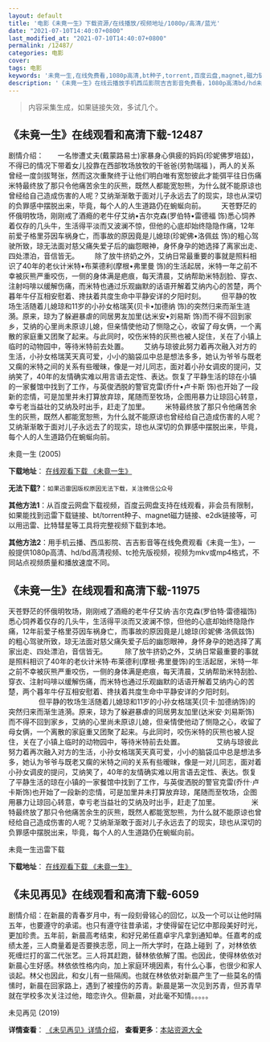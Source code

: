```yaml
---
layout: default
title: '电影《未竟一生》下载资源/在线播放/视频地址/1080p/高清/蓝光'
date: "2021-07-10T14:40:07+0800"
last_modified_at: "2021-07-10T14:40:07+0800"
permalink: /12487/
categories: 电影
cover:
tags: 电影
keywords: '未竟一生,在线免费看,1080p高清,bt种子,torrent,百度云盘,magnet,磁力链,迅雷下载资源'
description: '《未竟一生》在线云播放手机西瓜影院吉吉影音免费看，1080p高清bd/hd未删减完整版和tc抢先枪版，mkv/mp4格式，附带bt/torrent种子、magnet/磁力链、百度云盘、网盘资源迅雷下载链接'
---
```


>内容采集生成，如果链接失效，多试几个。


## 《未竟一生》在线观看和高清下载-12487

剧情介绍：　　一名惨遭丈夫(戴蒙路易士)家暴身心俱疲的妈妈(珍妮佛罗培兹)，不得已的情况下带着女儿投靠在西部牧场放牧的干爸爸(劳勃瑞福 )，两人的关系曾经一度剑拔弩张，然而这次重聚终于让他们明白唯有宽恕彼此才能弭平往日伤痛米特最终放了那只令他痛苦余生的灰熊，既然人都能宽恕熊，为什么就不能原谅也曾经给自己造成伤害的人呢？艾纳渐渐敢于面对儿子永远去了的现实，琼也从深切的负罪感中摆脱出来，毕竟，每个人的人生道路仍在蜿蜒向前。 　　天苍野茫的怀俄明牧场，刚刚戒了酒瘾的老牛仔艾纳•吉尔克森(罗伯特•雷德福 饰)悉心饲养着仅存的几头牛，生活得平淡而又波澜不惊，但他的心底却始终隐隐作痛，12年前爱子格里芬因车祸身亡，而事故的原因竟是儿媳琼(珍妮佛•洛佩兹 饰)的粗心驾驶所致，琼无法面对慈父痛失爱子后的幽怨眼神，身怀身孕的她选择了离家出走、四处漂泊，音信皆无。 　　除了放牛挤奶之外，艾纳日常最重要的事就是照料相识了40年的老伙计米特•布莱德利(摩根•弗里曼 饰)的生活起居，米特一年之前不幸被灰熊严重咬伤，一侧的身体满是疤痕，每天清晨，艾纳帮助米特刮脸、穿衣、注射吗啡以缓解伤痛，而米特也通过乐观幽默的话语开解着艾纳内心的苦楚，两个暮年牛仔互相安慰着、搀扶着共度生命中平静安详的夕阳时刻。 　　但平静的牧场生活随着儿媳琼和11岁的小孙女格瑞芙(贝卡•加德纳 饰)的突然归来而渐生涟漪。原来，琼为了躲避暴虐的同居男友加里(达米安•刘易斯 饰)而不得不回到家乡，艾纳的心里尚未原谅儿媳，但亲情使他动了恻隐之心，收留了母女俩，一个离散的家庭重又团聚了起来。与此同时，咬伤米特的灰熊也被人捉住，关在了小镇上临时的动物园中，等待米特前去处置。 　　艾纳与琼彼此努力着再次融入对方的生活，小孙女格瑞芙天真可爱，小小的脑袋瓜中总是想法多多，她认为爷爷与既老又瘸的米特之间的关系有些暧昧，像是一对儿同志，面对着小孙女调皮的提问，艾纳笑了，40年的友情确实难以用言语去定性、表达。恢复了平静生活的琼在小镇的一家餐馆中找到了工作，与英俊洒脱的警官克雷(乔什•卢卡斯 饰)也开始了一段新的恋情，可是加里并未打算放弃琼，尾随而至牧场，企图用暴力让琼回心转意，幸亏老当益壮的艾纳及时出手，赶走了加里。 　　米特最终放了那只令他痛苦余生的灰熊，既然人都能宽恕熊，为什么就不能原谅也曾经给自己造成伤害的人呢？艾纳渐渐敢于面对儿子永远去了的现实，琼也从深切的负罪感中摆脱出来，毕竟，每个人的人生道路仍在蜿蜒向前。


未竟一生 (2005)

**下载地址**： [在线观看下载 《未竟一生》](https://www.btbtdy.me/btdy/dy6875.html) 


**无法下载?**：`如果迅雷因版权原因无法下载，关注微信公众号 `

**其他方法1**：从百度云网盘下载视频，百度云网盘支持在线观看，非会员有限制，如果能找到迅雷下载链接、bt/torrent种子、magnet磁力链接、e2dk链接等，可以用迅雷、比特彗星等工具将完整视频下载到本地。

**其他方法2**：用手机云播、西瓜影院、吉吉影音等在线免费观看《未竟一生》，一般提供1080p高清、hd/bd高清视频、tc抢先版视频，视频为mkv或mp4格式，不同站点视频质量和播放速度不同。


## 《未竟一生》在线观看和高清下载-11975

天苍野茫的怀俄明牧场，刚刚戒了酒瘾的老牛仔艾纳·吉尔克森(罗伯特·雷德福饰)悉心饲养着仅存的几头牛，生活得平淡而又波澜不惊，但他的心底却始终隐隐作痛，12年前爱子格里芬因车祸身亡，而事故的原因竟是儿媳琼(珍妮佛·洛佩兹饰)的粗心驾驶所致，琼无法面对慈父痛失爱子后的幽怨眼神，身怀身孕的她选择了离家出走、四处漂泊，音信皆无。 　　 除了放牛挤奶之外，艾纳日常最重要的事就是照料相识了40年的老伙计米特·布莱德利(摩根·弗里曼饰)的生活起居，米特一年之前不幸被灰熊严重咬伤，一侧的身体满是疤痕，每天清晨，艾纳帮助米特刮脸、穿衣、注射吗啡以缓解伤痛，而米特也通过乐观幽默的话语开解着艾纳内心的苦楚，两个暮年牛仔互相安慰着、搀扶着共度生命中平静安详的夕阳时刻。 　　　　 但平静的牧场生活随着儿媳琼和11岁的小孙女格瑞芙(贝卡·加德纳饰)的突然归来而渐生涟漪。原来，琼为了躲避暴虐的同居男友加里(达米安·刘易斯饰)而不得不回到家乡，艾纳的心里尚未原谅儿媳，但亲情使他动了恻隐之心，收留了母女俩，一个离散的家庭重又团聚了起来。与此同时，咬伤米特的灰熊也被人捉住，关在了小镇上临时的动物园中，等待米特前去处置。 　　　　 艾纳与琼彼此努力着再次融入对方的生活，小孙女格瑞芙天真可爱，小小的脑袋瓜中总是想法多多，她认为爷爷与既老又瘸的米特之间的关系有些暧昧，像是一对儿同志，面对着小孙女调皮的提问，艾纳笑了，40年的友情确实难以用言语去定性、表达。恢复了平静生活的琼在小镇的一家餐馆中找到了工作，与英俊洒脱的警官克雷(乔什·卢卡斯饰)也开始了一段新的恋情，可是加里并未打算放弃琼，尾随而至牧场，企图用暴力让琼回心转意，幸亏老当益壮的艾纳及时出手，赶走了加里。 　　　　 米特最终放了那只令他痛苦余生的灰熊，既然人都能宽恕熊，为什么就不能原谅也曾经给自己造成伤害的人呢？艾纳渐渐敢于面对儿子永远去了的现实，琼也从深切的负罪感中摆脱出来，毕竟，每个人的人生道路仍在蜿蜒向前。


未竟一生迅雷下载

**下载地址**： [在线观看下载 《未竟一生》](https://www.993dy.com//vod-detail-id-35308.html) 


## 《未见再见》在线观看和高清下载-6059

剧情介绍：在新晨的青春岁月中，有一段刻骨铭心的回忆，以及一个可以让他时隔五年，也要遵守的承诺。也只有遵守往昔承诺，才使得留在记忆中那段美好时光，更加珍贵。五年前，新晨高考结束，和好兄弟任嘉卓宇凡拿到通知单。任嘉考的成绩太差，三人商量着是否要换志愿，同上一所大学时，在路上碰到 了，对林依依死缠烂打的富二代张艺。三人将其赶跑，替林依依解了围。也因此，使得林依依对新晨心生好感。林依依性格内向，加上家庭环境因素，有什么心事，也很少和家人谈起。林父也因此，和女儿有一些隔阂。也就在林依依对新晨产生了一些莫名的情愫时，新晨在回家路上，遇到了被撞伤的苏青。新晨是第一次见到苏青，但苏青早就在学校多次关注过他，暗恋许久。但新晨，对此毫不知情。。。。。


未见再见 (2019)

**详情查看**： [《未见再见》详情介绍](/movie/6059/)， **查看更多**：[本站资源大全](/movie/t/all/)


